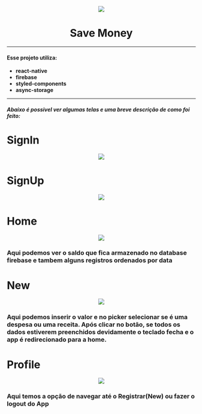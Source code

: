 
<p align="center">
  <img src="Logo.png" />
  <h1 align="center", font-size=40><b>Save Money<b/></h1>
   
</p>
<hr/>

<h4 >Esse projeto utiliza:</h4>
  
  <ul >
  <li>react-native</li>
  <li>firebase</li>
  <li>styled-components</li>
  <li>async-storage</li>
  </ul>
<hr/>

<h6><b>Abaixo é possivel ver algumas telas e uma breve descrição de como foi feito:</b></h6>



# SignIn

  <p align="center">
    <img src="login.PNG" />
  </p>
  


# SignUp

 <p align="center">
    <img src="cadastro.PNG" />
  </p>


# Home

 <p align="center">
    <img src="Home.PNG" />
  </p>

  <h3>Aqui podemos ver o saldo que fica armazenado no database firebase e tambem alguns  registros ordenados por data </h3>

  # New

 <p align="center">
    <img src="New.PNG" />
  </p>
<h3>Aqui podemos inserir o valor e no picker selecionar se é uma despesa ou uma receita. Após clicar no botão, se todos os dados estiverem preenchidos devidamente o teclado fecha e o app é redirecionado para a home.</h3>

# Profile

 <p align="center">
    <img src="Profile.PNG" />
  </p>

<h3>Aqui temos a opção de navegar até o Registrar(New) ou fazer o logout do App</h3>
